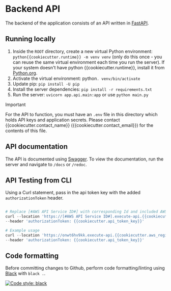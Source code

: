 # Backend API

The backend of the application consists of an API written in [FastAPI](https://fastapi.tiangolo.com/).

## Running locally

1. Inside the `ROOT` directory, create a new virtual Python environment: `python{{cookiecutter.runtime}} -m venv venv` (only do this once - you can reuse the same virtual environment each time you run the server). If your system doesn't have python {{cookiecutter.runtime}}, install it from [Python.org](https://www.python.org/downloads/).
1. Activate the virtual environment: python`. venv/bin/activate`
1. Update pip: `pip install -U pip`
1. Install the server dependencies: `pip install -r requirements.txt`
1. Run the server: `uvicorn app.api.main:app` or use `python main.py`
 

> [!IMPORTANT]  
> For the API to function, you must have an `.env` file in this directory which holds API keys and application secrets. Please contact {{cookiecutter.contact_name}} ({{cookiecutter.contact_email}}) for the contents of this file.


## API documentation

The API is documented using [Swagger](https://swagger.io/). To view the documentation, run the server and navigate to `/docs` or `/redoc`.


## API Testing from CLI

Using a Curl statement, pass in the api token key with the added `authorizationToken` header.
```python

# Replace [#AWS API Service ID#] with corresponding Id and included AWS Region and deploy stage(development, production, etc.)
curl --location 'https://[#AWS API Service ID#].execute-api.{{cookiecutter.aws_region_name}}.amazonaws.com/{{cookiecutter.aws_deploy_stage}}/' \
--header 'authorizationToken: {{cookiecutter.api_token_key}}'

# Example usage
curl --location 'https://onwt6hv9kk.execute-api.{{cookiecutter.aws_region_name}}.amazonaws.com/{{cookiecutter.aws_deploy_stage}}/' \
--header 'authorizationToken: {{cookiecutter.api_token_key}}'

```

## Code formatting

Before committing changes to Github, perform code formatting/linting using [Black](https://black.readthedocs.io/en/stable/) with `black .`.


[![Code style: black](https://img.shields.io/badge/code%20style-black-000000.svg)](https://github.com/psf/black)
